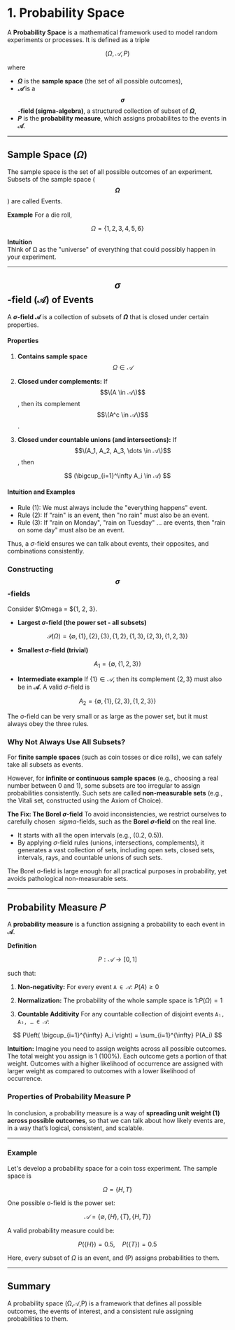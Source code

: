 # 1. Probability Space
A **Probability Space** is a mathematical framework used to model random experiments or processes. It is defined as a triple

$$
(\Omega, 𝒜, P)
$$

where  
- **$\Omega$** is the **sample space** (the set of all possible outcomes),  
- **$𝒜$** is a **$$\sigma$$-field (sigma-algebra)**, a structured collection of subset of **$\Omega$**,  
- **$P$** is the **probability measure**, which assigns probabilites to the events in **𝒜**. 

---
## Sample Space ($\Omega$)
The sample space is the set of all possible outcomes of an experiment. Subsets of the sample space (**$$\Omega$$**) are called Events.

**Example**
For a die roll,

$$
\Omega = \lbrace 1, 2, 3, 4, 5, 6 \rbrace
$$

**Intuition**  
Think of Ω as the "universe" of everything that could possibly happen in your experiment.

---

## $$\sigma$$-field (𝒜) of Events
A **$\sigma$-field 𝒜** is a collection of subsets of **$\Omega$** that is closed under certain properties.

#### Properties
1. **Contains sample space** $$\Omega \in 𝒜$$
3. **Closed under complements:** If $$\(A \in 𝒜\)$$, then its complement $$\(A^c \in 𝒜\)$$.
   

4. **Closed under countable unions (and intersections):** If $$\(A_1, A_2, A_3, \dots \in 𝒜\)$$, then

$$
(\bigcup_{i=1}^\infty A_i \in 𝒜)
$$  

#### Intuition and Examples
- Rule (1): We must always include the "everything happens" event.
- Rule (2): If "rain" is an event, then "no rain" must also be an event.
- Rule (3): If "rain on Monday", "rain on Tuesday" ... are events, then "rain on some day" must also be an event.

Thus, a $\sigma$-field ensures we can talk about events, their opposites, and combinations consistently. 

### Constructing $$\sigma$$-fields
Consider $\Omega = ${1, 2, 3}. 
- **Largest $\sigma$-field (the power set - all subsets)**
  
$$
𝒫(Ω)=\lbrace ∅, \lbrace1\rbrace, \lbrace2\rbrace, \lbrace3\rbrace, \lbrace1,2\rbrace, \lbrace1,3\rbrace, \lbrace2,3\rbrace, \lbrace1,2,3\rbrace \rbrace
$$

- **Smallest $\sigma$-field (trivial)**

$$
A_1 ​= \lbrace ∅,\lbrace1,2,3\rbrace \rbrace
$$

-  **Intermediate example** If $\lbrace 1 \rbrace \in 𝒜$, then its complement  $\lbrace 2, 3 \rbrace$ must also be in **𝒜**. A valid $\sigma$-field is

$$
A_2​ = \lbrace ∅, \lbrace 1 \rbrace, \lbrace 2,3 \rbrace, \lbrace 1,2,3 \rbrace \rbrace
$$

The σ-field can be very small or as large as the power set, but it must always obey the three rules.

### Why Not Always Use All Subsets?
For **finite sample spaces** (such as coin tosses or dice rolls), we can safely take all subsets as events.

However, for **infinite or continuous sample spaces** (e.g., choosing a real number between 0 and 1), some subsets are too irregular to assign probabilities consistently. Such sets are called **non-measurable sets** (e.g., the Vitali set, constructed using the Axiom of Choice).

**The Fix: The Borel $\sigma$-field**
To avoid inconsistencies, we restrict ourselves to carefully chosen $\ sigma$-fields, such as the **Borel $\sigma$-field** on the real line.

- It starts with all the open intervals (e.g., (0.2, 0.5)).
- By applying $\sigma$-field rules (unions, intersections, complements), it generates a vast collection of sets, including open sets, closed sets, intervals, rays, and countable unions of such sets.
   
The Borel σ-field is large enough for all practical purposes in probability, yet avoids pathological non-measurable sets.

---

## Probability Measure 𝑃
A **probability measure** is a function assigning a probability to each event in **𝒜**.

**Definition**

$$
P: 𝒜 \to [0,1]
$$

such that:
1. **Non-negativity:** For every event `A ∈ 𝒜`: $P(A) \geq 0$
2. **Normalization:** The probability of the whole sample space is 1:$P(\Omega) = 1$

3. **Countable Additivity** For any countable collection of disjoint events `A₁, A₂, … ∈ 𝒜`:

$$
P\left( \bigcup_{i=1}^{\infty} A_i \right) 
= \sum_{i=1}^{\infty} P(A_i)
$$


**Intuition:** Imagine you need to assign weights across all possible outcomes. The total weight you assign is 1 (100%). Each outcome gets a portion of that weight. Outcomes with a higher likelihood of occurrence are assigned with larger weight as compared to outcomes with a lower likelihood of occurrence. 


### Properties of Probability Measure P

#### 

In conclusion, a probability measure is a way of **spreading unit weight (1) across possible outcomes**, so that we can talk about how likely events are, in a way that’s logical, consistent, and scalable.

---

### Example

Let's develop a probability space for a coin toss experiment. The sample space is

$$
\Omega = \lbrace H, T \rbrace
$$

One possible σ-field is the power set:  

$$
𝒜 = \lbrace \emptyset, \lbrace H \rbrace, \lbrace T \rbrace, \lbrace H,T \rbrace \rbrace
$$

A valid probability measure could be:  

$$
P( \lbrace H \rbrace) = 0.5, \quad P( \lbrace T \rbrace) = 0.5
$$

Here, every subset of $\Omega$ is an event, and \(P\) assigns probabilities to them.

---

## Summary

A probability space (Ω,𝒜,P) is a framework that defines all possible outcomes, the events of interest, and a consistent rule assigning probabilities to them.
